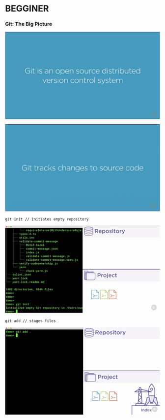 # BEGGINER

### Git: The Big Picture

![1](imgs/1.png)

![2](imgs/2.png)

```
git init // initiates empty repository
```

![3](imgs/3.png)

```
git add // stages files
```

![4](imgs/4.png)
